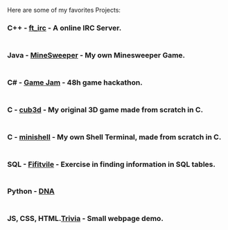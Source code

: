 Here are some of my favorites Projects:

### C++ - [ft_irc](https://github.com/42rteles-f/ft_irc) - A online  IRC Server.   <br><br>
### Java - [MineSweeper](https://github.com/RubensTFJ/mineSweeper) - My own Minesweeper Game. <br><br>
### C#   - [Game Jam](https://github.com/zico15/game-jam-42D) - 48h game hackathon. <br><br>
### C    - [cub3d](https://github.com/42rteles-f/cub3d) - My original 3D game made from scratch in C. <br><br>
### C    - [minishell](https://github.com/42rteles-f/minishell) - My own Shell Terminal, made from scratch in C. <br><br>
### SQL  - [Fifitvile](https://github.com/RubensTFJ/CS50---Introduction/tree/main/Week%207.%20SQL%20-%20fiftyville) - Exercise in finding information in SQL tables. <br><br>
### Python - [DNA](https://github.com/RubensTFJ/CS50---Introduction/tree/main/Week%206.%20py%20-%20dna) <br><br>
### JS, CSS, HTML.[Trivia](https://github.com/RubensTFJ/CS50---Introduction/tree/main/Week%208.%20JS%2C%20HTML%20-%20trivia) - Small webpage demo. <br><br>

